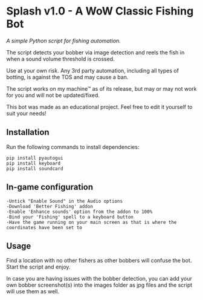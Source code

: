 # Splash v1.0 - A WoW Classic Fishing Bot

*A simple Python script for fishing automation.*

The script detects your bobber via image detection and reels the fish in when a sound volume threshold is crossed.

Use at your own risk. Any 3rd party automation, including all types of botting, is against the TOS and may cause a ban.

The script works on my machine™ as of its release, but may or may not work for you and will not be updated/fixed.

This bot was made as an educational project. Feel free to edit it yourself to suit your needs!


## Installation

Run the following commands to install dependencies:

```
pip install pyautogui
pip install keyboard
pip install soundcard
```

## In-game configuration

```
-Untick "Enable Sound" in the Audio options
-Download 'Better Fishing' addon
-Enable 'Enhance sounds' option from the addon to 100%
-Bind your 'Fishing' spell to a keyboard button
-Have the game running on your main screen as that is where the coordinates have been set to
```

## Usage

Find a location with no other fishers as other bobbers will confuse the bot. Start the script and enjoy.

In case you are having issues with the bobber detection, you can add your own bobber screenshot(s) into the images folder as jpg files and the script will use them as well.

